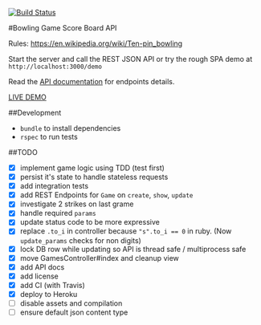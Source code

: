 [![Build Status](https://travis-ci.org/razorcd/bowling-game.svg?branch=master)](https://travis-ci.org/razorcd/bowling-game)

#Bowling Game Score Board API

Rules: https://en.wikipedia.org/wiki/Ten-pin_bowling


Start the server and call the REST JSON API or try the rough SPA demo at `http://localhost:3000/demo`

Read the [API documentation](https://github.com/razorcd/bowling-game/blob/master/API_doc.md) for endpoints details.

[LIVE DEMO](http://bowling-game-demo.herokuapp.com/demo)

##Development

  - `bundle` to install dependencies
  - `rspec` to run tests

##TODO

- [x] implement game logic using TDD (test first)
- [x] persist it's state to handle stateless requests
- [x] add integration tests
- [x] add REST Endpoints for `Game` on `create`, `show`, `update`
- [x] investigate 2 strikes on last grame
- [x] handle required `params`
- [x] update status code to be more expressive
- [x] replace `.to_i` in controller because `"s".to_i == 0` in ruby. (Now `update_params` checks for non digits)
- [x] lock DB row while updating so API is thread safe / multiprocess safe
- [x] move GamesController#index and cleanup view
- [x] add API docs
- [x] add license
- [x] add CI (with Travis)
- [x] deploy to Heroku
- [ ] disable assets and compilation
- [ ] ensure default json content type
